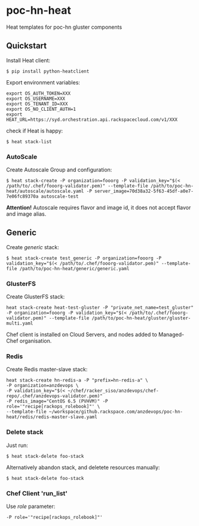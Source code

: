 poc-hn-heat
===========

Heat templates for poc-hn gluster components

## Quickstart

Install Heat client:

```
$ pip install python-heatclient
```

Export environment variables:

```
export OS_AUTH_TOKEN=XXX
export OS_USERNAME=XXX
export OS_TENANT_ID=XXX
export OS_NO_CLIENT_AUTH=1
export HEAT_URL=https://syd.orchestration.api.rackspacecloud.com/v1/XXX
```

check if Heat is happy:

```
$ heat stack-list
```

### AutoScale

Create Autoscale Group and configuration:

```
$ heat stack-create -P organization=fooorg -P validation_key="$(< /path/to/.chef/fooorg-validator.pem)" --template-file /path/to/poc-hn-heat/autoscale/autoscale.yaml -P server_image=70d38a32-5f63-45df-a0e7-7e06fc89370a autoscale-test
```

**Attention!** Autoscale requires flavor and image id, it does not accept flavor
and image alias.

## Generic

Create *generic* stack:

```
$ heat stack-create test_generic -P organization=fooorg -P validation_key="$(< /path/to/.chef/fooorg-validator.pem)" --template-file /path/to/poc-hn-heat/generic/generic.yaml
```

### GlusterFS

Create GlusterFS stack:

```
heat stack-create heat-test-gluster -P "private_net_name=test_gluster" -P organization=fooorg -P validation_key="$(< /path/to/.chef/fooorg-validator.pem)" --template-file /path/to/poc-hn-heat/gluster/gluster-multi.yaml
```

Chef client is installed on Cloud Servers, and nodes added to Managed-Chef organisation.

### Redis

Create Redis master-slave stack:

```
heat stack-create hn-redis-a -P "prefix=hn-redis-a" \
-P organization=anzdevops \
-P validation_key="$(< ~/chef/racker_siso/anzdevops/chef-repo/.chef/anzdevops-validator.pem)"
-P redis_image="CentOS 6.5 (PVHVM)" -P role='"recipe[rackops_rolebook]"' \
--template-file ~/workspace/github.rackspace.com/anzdevops/poc-hn-heat/redis/redis-master-slave.yaml
```

### Delete stack

Just run:

```
$ heat stack-delete foo-stack
```

Alternatively abandon stack, and deletete resources manually:

```
$ heat stack-delete foo-stack
```

### Chef Client 'run_list'

Use *role* parameter:

```
-P role='"recipe[rackops_rolebook]"'
```
